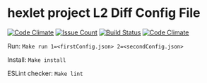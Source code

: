 # hexlet project L2 Diff Config File

[![Code Climate](https://codeclimate.com/github/guar47/project-lvl2-s13/badges/gpa.svg)](https://codeclimate.com/github/guar47/project-lvl2-s13)
[![Issue Count](https://codeclimate.com/github/guar47/project-lvl2-s13/badges/issue_count.svg)](https://codeclimate.com/github/guar47/project-lvl2-s13)
[![Build Status](https://travis-ci.org/guar47/project-lvl2-s13.svg?branch=master)](https://travis-ci.org/guar47/project-lvl2-s13)
[![Code Climate](https://codeclimate.com/github/guar47/project-lvl2-s13/badges/gpa.svg)](https://codeclimate.com/github/guar47/project-lvl2-s13)

Run: `Make run 1=<firstConfig.json> 2=<secondConfig.json>`

Install: `Make install`

ESLint checker: `Make lint`
